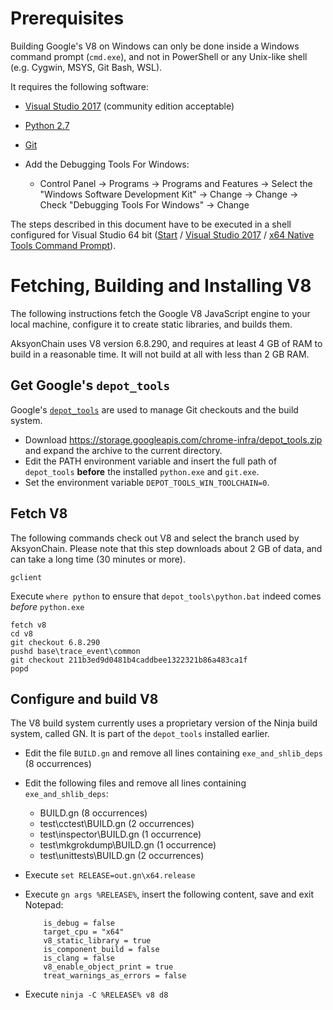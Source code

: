 # Prerequisites

Building Google's V8 on Windows can only be done inside a Windows command prompt (`cmd.exe`), and not in PowerShell or any Unix-like shell (e.g. Cygwin, MSYS, Git Bash, WSL).

It requires the following software:

-   [Visual Studio 2017](https://visualstudio.microsoft.com/thank-you-downloading-visual-studio/?sku=Community&rel=15) (community edition acceptable)
-   [Python 2.7](https://www.python.org/ftp/python/2.7.15/python-2.7.15.amd64.msi)
-   [Git](https://github.com/git-for-windows/git/releases/download/v2.19.1.windows.1/Git-2.19.1-64-bit.exe)

-   Add the Debugging Tools For Windows:

    -    Control Panel → Programs → Programs and Features → Select the "Windows Software Development Kit" → Change → Change → Check "Debugging Tools For Windows" → Change

The steps described in this document have to be executed in a shell configured for Visual Studio 64 bit (<u>Start</u> / <u>Visual Studio 2017</u> / <u>x64 Native Tools Command Prompt</u>).

# Fetching, Building and Installing V8

The following instructions fetch the Google V8 JavaScript engine to your local machine, configure it to create static libraries, and builds them.

AksyonChain uses V8 version 6.8.290, and requires at least 4 GB of RAM to build in a reasonable time. It will not build at all with less than 2 GB RAM.

## Get Google's `depot_tools`

Google's [`depot_tools`](http://dev.chromium.org/developers/how-tos/install-depot-tools) are used to manage Git checkouts and the build system.

-   Download https://storage.googleapis.com/chrome-infra/depot_tools.zip and expand the archive to the current directory.
-   Edit the PATH environment variable and insert the full path of `depot_tools` **before** the installed `python.exe` and `git.exe`.
-   Set the environment variable `DEPOT_TOOLS_WIN_TOOLCHAIN=0`.

## Fetch V8

The following commands check out V8 and select the branch used by AksyonChain. Please note that this step downloads about 2 GB of data, and can take a long time (30 minutes or more).

    gclient
    
Execute `where python` to ensure that `depot_tools\python.bat` indeed comes *before* `python.exe`

    fetch v8
    cd v8
    git checkout 6.8.290
    pushd base\trace_event\common
    git checkout 211b3ed9d0481b4caddbee1322321b86a483ca1f
    popd

## Configure and build V8

The V8 build system currently uses a proprietary version of the Ninja build system, called GN. It is part of the `depot_tools` installed earlier.

-   Edit the file `BUILD.gn` and remove all lines containing `exe_and_shlib_deps` (8 occurrences)
-   Edit the following files and remove all lines containing `exe_and_shlib_deps`:
    -   BUILD.gn (8 occurrences)
    -   test\cctest\BUILD.gn (2 occurrences)
    -   test\inspector\BUILD.gn (1 occurrence)
    -   test\mkgrokdump\BUILD.gn (1 occurrence)
    -   test\unittests\BUILD.gn (2 occurrences)
        
-   Execute `set RELEASE=out.gn\x64.release`
-   Execute `gn args %RELEASE%`, insert the following content, save and exit Notepad:

            is_debug = false
            target_cpu = "x64"
            v8_static_library = true
            is_component_build = false
            is_clang = false
            v8_enable_object_print = true
            treat_warnings_as_errors = false

-   Execute `ninja -C %RELEASE% v8 d8`
